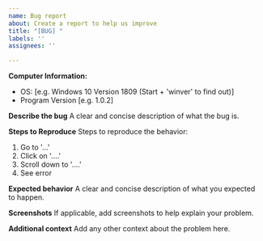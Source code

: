```yaml
---
name: Bug report
about: Create a report to help us improve
title: "[BUG] "
labels: ''
assignees: ''

---
```


**Computer Information:**
 - OS: [e.g. Windows 10 Version 1809 (Start + 'winver' to find out)]
 - Program Version [e.g. 1.0.2]

**Describe the bug**
A clear and concise description of what the bug is.

**Steps to Reproduce**
Steps to reproduce the behavior:
1. Go to '...'
2. Click on '....'
3. Scroll down to '....'
4. See error

**Expected behavior**
A clear and concise description of what you expected to happen.

**Screenshots**
If applicable, add screenshots to help explain your problem.

**Additional context**
Add any other context about the problem here.
